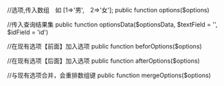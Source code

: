 //选项,传入数组　如 [1=>'男',　2=>'女'];
public function options($options)

//传入查询结果集
public function optionsData($optionsData, $textField = '', $idField = 'id')

//在现有选项【前面】加入选项
public function beforOptions($options)

//在现有选项【后面】加入选项
public function afterOptions($options)

//与现有选项合并，会重排数组键
public function mergeOptions($options)
```